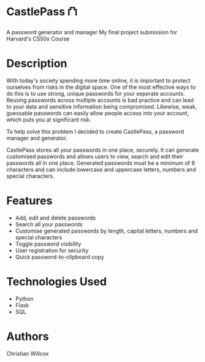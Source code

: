 # CastlePass ⛫
A password generator and manager
My final project submission for Harvard's CS50x Course

# Description
With today's society spending more time online, it is important to protect ourselves from risks in the digital space. One of the most effective ways to do this is to use strong, unique passwords for your seperate accounts. Reusing passwords across multiple accounts is bad practice and can lead to your data and sensitive information being compromised. Likewise, weak, guessable passwords can easily allow people access into your account, which puts you at significant risk.

To help solve this problem I decided to create CastlePass, a password manager and generator.

CastlePass stores all your passwords in one place, securely. It can generate customised passwords and allows users to view, search and edit their passwords all in one place. Generated passwords must be a minimum of 8 characters and can include lowercase and uppercase letters, numbers and special characters.

# Features
- Add, edit and delete passwords
- Search all your passwords
- Customise generated passwords by length, capital letters, numbers and special characters
- Toggle password visibility
- User registration for security
- Quick password-to-clipboard copy

# Technologies Used
- Python
- Flask
- SQL

# Authors
Christian Willcox
